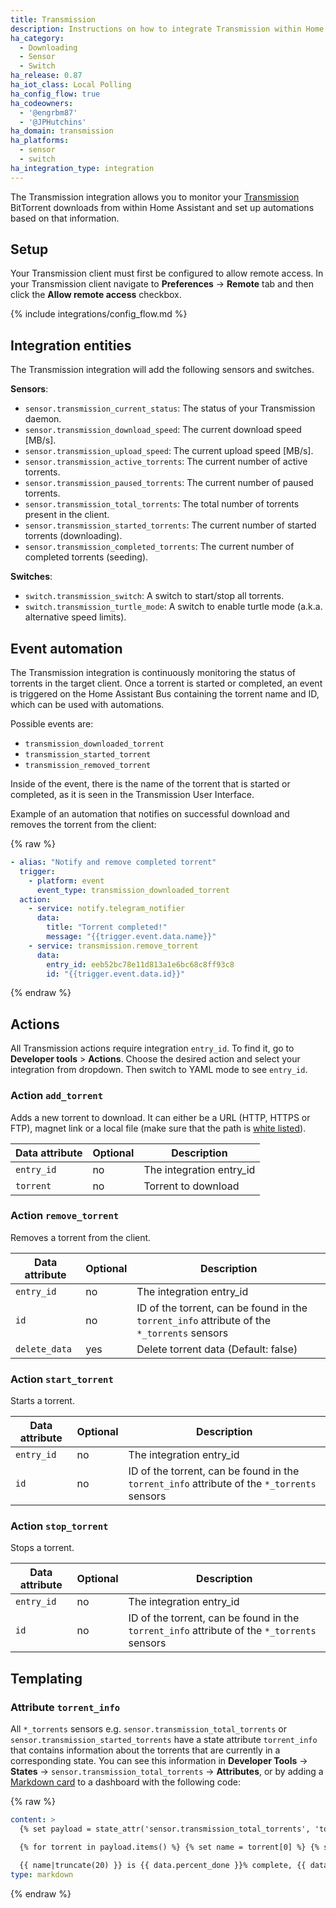 ```yaml
---
title: Transmission
description: Instructions on how to integrate Transmission within Home Assistant.
ha_category:
  - Downloading
  - Sensor
  - Switch
ha_release: 0.87
ha_iot_class: Local Polling
ha_config_flow: true
ha_codeowners:
  - '@engrbm87'
  - '@JPHutchins'
ha_domain: transmission
ha_platforms:
  - sensor
  - switch
ha_integration_type: integration
---
```


The Transmission integration allows you to monitor your [Transmission](https://www.transmissionbt.com/) BitTorrent downloads from within Home Assistant and set up automations based on that information.

## Setup

Your Transmission client must first be configured to allow remote access. In your Transmission client navigate to **Preferences** -> **Remote** tab and then click the **Allow remote access** checkbox.

{% include integrations/config_flow.md %}

## Integration entities

The Transmission integration will add the following sensors and switches.

**Sensors**:
- `sensor.transmission_current_status`: The status of your Transmission daemon.
- `sensor.transmission_download_speed`: The current download speed [MB/s].
- `sensor.transmission_upload_speed`: The current upload speed [MB/s].
- `sensor.transmission_active_torrents`: The current number of active torrents.
- `sensor.transmission_paused_torrents`: The current number of paused torrents.
- `sensor.transmission_total_torrents`: The total number of torrents present in the client.
- `sensor.transmission_started_torrents`: The current number of started torrents (downloading).
- `sensor.transmission_completed_torrents`: The current number of completed torrents (seeding).

**Switches**:
- `switch.transmission_switch`: A switch to start/stop all torrents.
- `switch.transmission_turtle_mode`: A switch to enable turtle mode (a.k.a. alternative speed limits).

## Event automation

The Transmission integration is continuously monitoring the status of torrents in the target client. Once a torrent is started or completed, an event is triggered on the Home Assistant Bus containing the torrent name and ID, which can be used with automations.

Possible events are:

- `transmission_downloaded_torrent`
- `transmission_started_torrent`
- `transmission_removed_torrent`

Inside of the event, there is the name of the torrent that is started or completed, as it is seen in the Transmission User Interface.

Example of an automation that notifies on successful download and removes the torrent from the client:

{% raw %}

```yaml
- alias: "Notify and remove completed torrent"
  trigger:
    - platform: event
      event_type: transmission_downloaded_torrent
  action:
    - service: notify.telegram_notifier
      data:
        title: "Torrent completed!"
        message: "{{trigger.event.data.name}}"
    - service: transmission.remove_torrent
      data:
        entry_id: eeb52bc78e11d813a1e6bc68c8ff93c8
        id: "{{trigger.event.data.id}}"
```

{% endraw %}

## Actions

All Transmission actions require integration `entry_id`. To find it, go to **Developer tools** > **Actions**. Choose the desired action and select your integration from dropdown. Then switch to YAML mode to see `entry_id`.

### Action `add_torrent`

Adds a new torrent to download. It can either be a URL (HTTP, HTTPS or FTP), magnet link or a local file (make sure that the path is [white listed](/integrations/homeassistant/#allowlist_external_dirs)).

| Data attribute | Optional | Description              |
| ---------------------- | -------- | ------------------------ |
| `entry_id`             | no       | The integration entry_id |
| `torrent`              | no       | Torrent to download      |

### Action `remove_torrent`

Removes a torrent from the client.

| Data attribute | Optional | Description                                                                                 |
| ---------------------- | -------- | ------------------------------------------------------------------------------------------- |
| `entry_id`             | no       | The integration entry_id                                                                    |
| `id`                   | no       | ID of the torrent, can be found in the `torrent_info` attribute of the `*_torrents` sensors |
| `delete_data`          | yes      | Delete torrent data (Default: false)                                                        |

### Action `start_torrent`

Starts a torrent.

| Data attribute | Optional | Description                                                                                 |
| ---------------------- | -------- | ------------------------------------------------------------------------------------------- |
| `entry_id`             | no       | The integration entry_id                                                                    |
| `id`                   | no       | ID of the torrent, can be found in the `torrent_info` attribute of the `*_torrents` sensors |

### Action `stop_torrent`

Stops a torrent.

| Data attribute | Optional | Description                                                                                 |
| ---------------------- | -------- | ------------------------------------------------------------------------------------------- |
| `entry_id`             | no       | The integration entry_id                                                                    |
| `id`                   | no       | ID of the torrent, can be found in the `torrent_info` attribute of the `*_torrents` sensors |

## Templating

### Attribute `torrent_info`

All `*_torrents` sensors e.g. `sensor.transmission_total_torrents` or `sensor.transmission_started_torrents` have a state attribute `torrent_info` that contains information about the torrents that are currently in a corresponding state. You can see this information in **Developer Tools** -> **States** -> `sensor.transmission_total_torrents` -> **Attributes**, or by adding a [Markdown card](/dashboards/markdown/) to a dashboard with the following code:

{% raw %}

```yaml
content: >
  {% set payload = state_attr('sensor.transmission_total_torrents', 'torrent_info') %}

  {% for torrent in payload.items() %} {% set name = torrent[0] %} {% set data = torrent[1] %}

  {{ name|truncate(20) }} is {{ data.percent_done }}% complete, {{ data.eta }} remaining {% endfor %}
type: markdown
```

{% endraw %}
